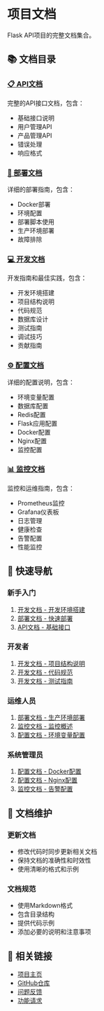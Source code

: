 # 项目文档

Flask API项目的完整文档集合。

## 📚 文档目录

### [📋 API文档](api/README.md)
完整的API接口文档，包含：
- 基础接口说明
- 用户管理API
- 产品管理API
- 错误处理
- 响应格式

### [🚀 部署文档](deployment/README.md)
详细的部署指南，包含：
- Docker部署
- 环境配置
- 部署脚本使用
- 生产环境部署
- 故障排除

### [💻 开发文档](development/README.md)
开发指南和最佳实践，包含：
- 开发环境搭建
- 项目结构说明
- 代码规范
- 数据库设计
- 测试指南
- 调试技巧
- 贡献指南

### [⚙️ 配置文档](configuration/README.md)
详细的配置说明，包含：
- 环境变量配置
- 数据库配置
- Redis配置
- Flask应用配置
- Docker配置
- Nginx配置
- 监控配置

### [📊 监控文档](monitoring/README.md)
监控和运维指南，包含：
- Prometheus监控
- Grafana仪表板
- 日志管理
- 健康检查
- 告警配置
- 性能监控

## 🚀 快速导航

### 新手入门
1. [开发文档 - 开发环境搭建](development/README.md#开发环境搭建)
2. [部署文档 - 快速部署](deployment/README.md#快速部署)
3. [API文档 - 基础接口](api/README.md#基础接口)

### 开发者
1. [开发文档 - 项目结构说明](development/README.md#项目结构说明)
2. [开发文档 - 代码规范](development/README.md#代码规范)
3. [开发文档 - 测试指南](development/README.md#测试指南)

### 运维人员
1. [部署文档 - 生产环境部署](deployment/README.md#生产环境部署)
2. [监控文档 - 监控概述](monitoring/README.md#监控概述)
3. [配置文档 - 环境变量配置](configuration/README.md#环境变量配置)

### 系统管理员
1. [配置文档 - Docker配置](configuration/README.md#docker配置)
2. [配置文档 - Nginx配置](configuration/README.md#nginx配置)
3. [监控文档 - 告警配置](monitoring/README.md#告警配置)

## 📖 文档维护

### 更新文档
- 修改代码时同步更新相关文档
- 保持文档的准确性和时效性
- 使用清晰的格式和示例

### 文档规范
- 使用Markdown格式
- 包含目录结构
- 提供代码示例
- 添加必要的说明和注意事项

## 🔗 相关链接

- [项目主页](../README.md)
- [GitHub仓库](https://github.com/your-username/your-repo)
- [问题反馈](https://github.com/your-username/your-repo/issues)
- [功能请求](https://github.com/your-username/your-repo/issues/new?template=feature_request.md)
